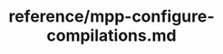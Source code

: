 ---
title: reference/mpp-configure-compilations.md
showAuthorInfo: false
redirect_path: /docs/mpp-configure-compilations
---